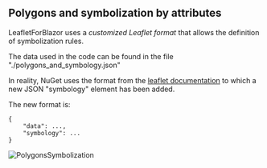 ## Polygons and symbolization by attributes

LeafletForBlazor uses a _customized Leaflet format_ that allows the definition of symbolization rules.

The data used in the code can be found in the file "./polygons_and_symbology.json"

In reality, NuGet uses the format from the [leaflet documentation](https://www.rfc-editor.org/rfc/rfc7946) to which a new JSON "symbology" element has been added.

The new format is:

	{
		"data": ...,
		"symbology": ...
	}
	

![PolygonsSymbolization](https://user-images.githubusercontent.com/8348463/221033035-2f11654e-010c-4c64-b1c9-ae9cbe4737bf.png)
